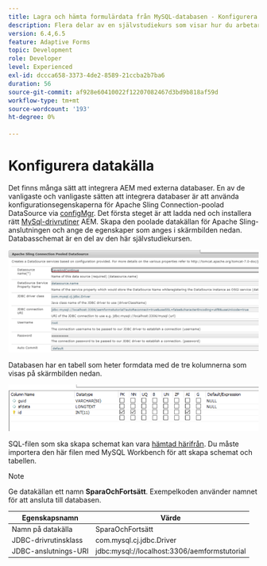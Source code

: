 ```yaml
---
title: Lagra och hämta formulärdata från MySQL-databasen - Konfigurera datakälla
description: Flera delar av en självstudiekurs som visar hur du arbetar med att lagra och hämta formulärdata
version: 6.4,6.5
feature: Adaptive Forms
topic: Development
role: Developer
level: Experienced
exl-id: dccca658-3373-4de2-8589-21ccba2b7ba6
duration: 56
source-git-commit: af928e60410022f12207082467d3bd9b818af59d
workflow-type: tm+mt
source-wordcount: '193'
ht-degree: 0%

---
```


# Konfigurera datakälla

Det finns många sätt att integrera AEM med externa databaser. En av de vanligaste och vanligaste sätten att integrera databaser är att använda konfigurationsegenskaperna för Apache Sling Connection-poolad DataSource via [configMgr](http://localhost:4502/system/console/configMgr).
Det första steget är att ladda ned och installera rätt [MySql-drivrutiner](https://mvnrepository.com/artifact/mysql/mysql-connector-java) AEM.
Skapa den poolade datakällan för Apache Sling-anslutningen och ange de egenskaper som anges i skärmbilden nedan. Databasschemat är en del av den här självstudiekursen.

![datakälla](assets/save-continue.PNG)

Databasen har en tabell som heter formdata med de tre kolumnerna som visas på skärmbilden nedan.

![databas](assets/data-base-tables.PNG)

SQL-filen som ska skapa schemat kan vara [hämtad härifrån](assets/form-data-db.sql). Du måste importera den här filen med MySQL Workbench för att skapa schemat och tabellen.

>[!NOTE]
>Ge datakällan ett namn **SparaOchFortsätt**. Exempelkoden använder namnet för att ansluta till databasen.

| Egenskapsnamn | Värde |
| ------------------------|---------------------------------------|
| Namn på datakälla | SparaOchFortsätt |
| JDBC-drivrutinsklass | com.mysql.cj.jdbc.Driver |
| JDBC-anslutnings-URI | jdbc:mysql://localhost:3306/aemformstutorial |
